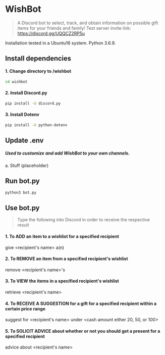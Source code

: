 # WishBot
> A Discord bot to select, track, and obtain information on possible gift items for your friends and family!
> Test server invite link: https://discord.gg/UQQCZ2RP5u 

Installation tested in a Ubuntu16 system. Python 3.6.9.

## Install dependencies
#### 1. Change directory to /wishbot  
```bash
cd wishbot
```
#### 2. Install Discord.py
```bash
pip install -U discord.py
```
#### 3. Install Dotenv  
```bash
pip install -U python-dotenv
```
## Update .env   
##### Used to customize and add WishBot to your own channels.  
a. Stuff (placeholder)


## Run bot.py   
```bash
python3 bot.py
```
## Use bot.py
> Type the following into Discord in order to receive the respective result
#### 1. To ADD an item to a wishlist for a specified recipient
give <recipient's name> a(n) <item name>
#### 2. To REMOVE an item from a specified recipient's wishlist
remove <recipient's name>'s <item name>
#### 3. To VIEW the items in a specified recipient's wishlist
retrieve <recipient's name>
#### 4. To RECEIVE A SUGGESTION for a gift for a specified recipient within a certain price range
suggest for <recipient's name> under <cash amount either 20, 50, or 100>
#### 5. To SOLICIT ADVICE about whether or not you should get a present for a specified recipient
advice about <recipient's name>
